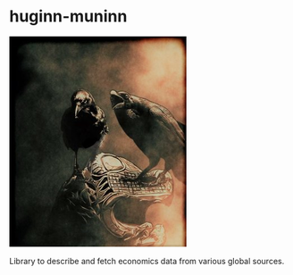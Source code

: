 # huginn-muninn
<p align="left">
<img src="docs/images/huginn_muninn.jpg">
</p>
Library to describe and fetch economics data from various global sources.